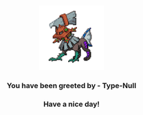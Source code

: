 <p align="center">
    <img src="https://raw.githubusercontent.com/PokeAPI/sprites/master/sprites/pokemon/772.png" width="150" height="150">
</p>
<h3 align="center">You have been greeted by - <b>Type-Null</b></h3>
<h3 align="center">Have a nice day!</h3>
